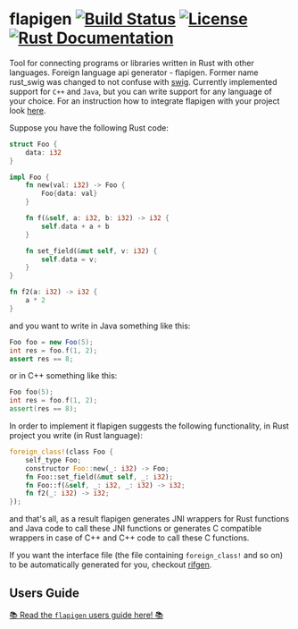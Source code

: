 # flapigen [![Build Status](https://github.com/Dushistov/flapigen-rs/workflows/CI/badge.svg)](https://github.com/Dushistov/flapigen-rs/actions?query=workflow%3ACI+branch%3Amaster) [![License](https://img.shields.io/badge/license-BSD-green.svg)](https://github.com/Dushistov/flapigen-rs/blob/master/LICENSE) [![Rust Documentation](https://img.shields.io/badge/api-rustdoc-blue.svg)](https://docs.rs/flapigen)

Tool for connecting programs or libraries written in Rust with other languages.
Foreign language api generator - flapigen. Former name rust_swig was changed to not confuse
with [swig](https://github.com/swig/swig).
Currently implemented support for `C++` and `Java`, but you can write support
for any language of your choice. For an instruction how to integrate flapigen with your
project look [here](https://dushistov.github.io/flapigen-rs/getting-started.html).

Suppose you have the following Rust code:

```rust
struct Foo {
    data: i32
}

impl Foo {
    fn new(val: i32) -> Foo {
        Foo{data: val}
    }

    fn f(&self, a: i32, b: i32) -> i32 {
        self.data + a + b
    }

    fn set_field(&mut self, v: i32) {
        self.data = v;
    }
}

fn f2(a: i32) -> i32 {
    a * 2
}
```

and you want to write in Java something like this:

```Java
Foo foo = new Foo(5);
int res = foo.f(1, 2);
assert res == 8;
```
or in C++ something like this:

```C++
Foo foo(5);
int res = foo.f(1, 2);
assert(res == 8);
```

In order to implement it flapigen suggests the following functionality,
in Rust project you write (in Rust language):

```rust
foreign_class!(class Foo {
    self_type Foo;
    constructor Foo::new(_: i32) -> Foo;
    fn Foo::set_field(&mut self, _: i32);
    fn Foo::f(&self, _: i32, _: i32) -> i32;
    fn f2(_: i32) -> i32;
});
```

and that's all, as a result flapigen generates JNI wrappers for Rust functions
and Java code to call these JNI functions
or generates C compatible wrappers in case of C++ and
C++ code to call these C functions.

If you want the interface file (the file containing `foreign_class!` and so on)
to be automatically generated for you, checkout [rifgen](https://crates.io/crates/rifgen).

## Users Guide

[📚 Read the `flapigen` users guide here! 📚](https://dushistov.github.io/flapigen-rs/)

